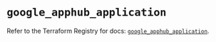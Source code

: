 # `google_apphub_application`

Refer to the Terraform Registry for docs: [`google_apphub_application`](https://registry.terraform.io/providers/hashicorp/google/6.35.0/docs/resources/apphub_application).
